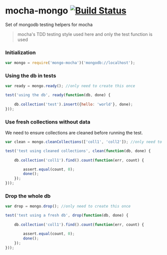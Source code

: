 mocha-mongo [![Build Status](https://travis-ci.org/arunoda/mocha-mongo.png?branch=master)](https://travis-ci.org/arunoda/mocha-mongo)
===========

Set of mongodb testing helpers for mocha

> mocha's TDD testing style used here and only the test function is used 

### Initialization

~~~js
var mongo = require('mongo-mocha')('mongodb://localhost');
~~~

### Using the db in tests

~~~js
var ready = mongo.ready(); //only need to create this once

test('using the db', ready(function(db, done) {
	
	db.collection('test').insert({hello: 'world'}, done);
}));
~~~

### Use fresh collections without data

We need to ensure collections are cleaned before running the test.

~~~js
var clean = mongo.cleanCollections(['coll1', 'coll2']); //only need to create this once

test('test using cleaned collections', clean(function(db, done) {
	
	db.collection('coll1').find().count(function(err, count) {

		assert.equal(count, 0);
		done();
	});
}));
~~~

### Drop the whole db

~~~js
var drop = mongo.drop(); //only need to create this once

test('test using a fresh db', drop(function(db, done) {
	
	db.collection('coll1').find().count(function(err, count) {

		assert.equal(count, 0);
		done();
	});
}));
~~~
